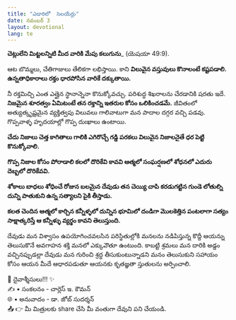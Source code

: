 ```yaml
---
title: "ఎడారిలో  సెలయేర్లు"
date: నవంబర్ 3
layout: devotional
lang: te
---
```


**చెట్లులేని మిట్టలన్నిటి మీద వారికి మేపు కలుగును**_ (యెషయా 49:9).

ఆట బొమ్మలు, చేతిగాజులు తేలికగా లభిస్తాయి. కాని **విలువైన వస్తువులు కొనాలంటే కష్టపడాలి. ఉన్నతాధికారాలు రక్తం ధారపోసిన వారికే దక్కుతాయి.**

 నీ రక్తమిచ్చి ఎంత ఎత్తైన స్థానాన్నెనా కొనుక్కోవచ్చు. పరిశుద్ధ శిఖరాలను చేరడానికి షరతు ఇదే. **నిజమైన శూరత్వం ఏమిటంటే తన రక్తాన్ని ఇతరుల కోసం ఒలికించడమే.** జీవితంలో అత్యుత్కృష్టమైన వ్యక్తిత్వపు విలువలు గాలివాటుగా మన పాదాల దగ్గర వచ్చి పడవు. గొప్పవాళ్ళ హృదయాల్లో గొప్ప దుఃఖాలు ఉంటాయి.

**చేదు నిజాలు చెత్త కాగితాలు గాలికి ఎగిరొచ్చే గడ్డి పరకలు విలువైన నిజాలనైతే ధర పెట్టి కొనుక్కోవాలి.**

**గొప్ప నిజాల కోసం పోరాడాలి కలలో దొరికేవి కావవి ఆత్మలో సంఘర్షణలో శోధనలో ఎదురు దెబ్బలో దొరికేవవి.**
 
**శోకాలు బాధలు శోధించే రోజున బలమైన దేవుడు తన చెయ్యి చాపి కరడుగట్టిన గుండె లోతుల్ని దున్ని పాతుకుని ఉన్న సత్యాలని పైకి తీస్తాడు.**

**కలత చెందిన ఆత్మలో కార్చిన కన్నీళ్ళలో దున్నిన భూమిలో దండిగా మొలకెత్తిన పంటలాగా సత్యం సాక్షాత్కరిస్తే ఆ కన్నీళ్ళు వ్యర్థం కావని తెలుస్తుంది.**

దేవుడు మన విశ్వాసం ఉపయోగించవలసిన పరిస్థితుల్లోకి మనలను నడిపిస్తున్న కొద్దీ ఆయన్ను తెలుసుకొనే అవగాహన శక్తి మనలో ఎక్కువౌతూ ఉంటుంది. కాబట్టి శ్రమలు మన దారికి అడ్డం వచ్చినప్పుడల్లా దేవుడు మన గురించి శ్రద్ధ తీసుకుంటున్నాడని మనం తెలుసుకుని సహాయం కోసం ఆయన మీదే ఆధారపడుతూ ఆయనకు కృతజ్ఞతా స్తుతులను అర్పించాలి.

<div class="blessing">🙏 <span class="bless-text">దైవాశ్శీసులు!!!</span> ✨</div>

<div class="credit">✍️ <span class="credit-text">▪ సంకలనం - చార్లెస్ ఇ. కౌమన్</span></div>
<div class="credit">🌐 <span class="credit-text">▪ అనువాదం - డా. జోబ్ సుదర్శన్</span></div>


<div class="share">📤 👉 <span class="share-text">మీ మిత్రులకు share చేసి మీ వంతుగా దేవుని పని చేయండి.</span></div>
